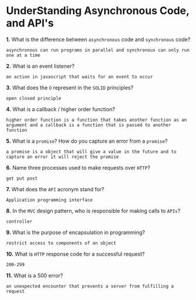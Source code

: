 # UnderStanding Asynchronous Code, and API's

**1.** What is the difference between `asynchronous` code and `synchronous` code?
<!-- enter you answer in the space below -->
```
asynchronous can run programs in parallel and synchronous can only run one at a time
```
**2.** What is an event listener?
<!-- enter you answer in the space below -->
```
an action in javascript that waits for an event to occur
```
**3.** What does the `O` represent in the `SOLID` principles?
<!-- enter you answer in the space below -->
```
open closed principle
```
**4.** What is a callback / higher order function?
<!-- enter you answer in the space below -->
```
higher order function is a function that takes another function as an argument and a callback is a function that is passed to another function
```
**5.** What is a `promise`? How do you capture an error from a `promise`?
<!-- enter you answer in the space below -->
```
a promise is a object that will give a value in the future and to capture an error it will reject the promise
```
**6.** Name three processes used to make requests over `HTTP`?
<!-- enter you answer in the space below -->
```
get put post
```
**7.** What does the `API` acronym stand for?
<!-- enter you answer in the space below -->
```
Application programming interface
```
**8.** In the `MVC` design pattern, who is responsible for making calls to `APIs`?
<!-- enter you answer in the space below -->
```
controller
```
**9.** What is the purpose of encapsulation in programming?
<!-- enter you answer in the space below -->
```
restrict access to components of an object
```
**10.** What is `HTTP` response code for a successful request?
<!-- enter you answer in the space below -->
```
200-299
```
**11.** What is a 500 error?
<!-- enter you answer in the space below -->
```
an unexpected encounter that prevents a server from fulfilling a request
```